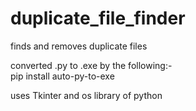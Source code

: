 # duplicate_file_finder
finds and removes duplicate files

converted .py to .exe by the following:-  
pip install auto-py-to-exe

uses Tkinter and os library of python
